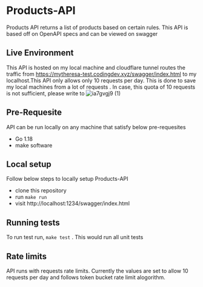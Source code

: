 # Products-API

Products API returns a list of products based on certain rules. This API is based off on OpenAPI specs and can be viewed on swagger

## Live Environment
This API is hosted on my local machine and  cloudflare tunnel routes the traffic from https://mytheresa-test.codingdev.xyz/swagger/index.html to my localhost.This API only allows only 10 requests per day. This is done to save my local machines from a lot of requests . In case, this quota of 10 requests is not sufficient, please write to ![ia7gvgj9 (1)](https://user-images.githubusercontent.com/4143476/169021982-177b203b-300b-4d9c-b54f-3610599c0c09.gif)


## Pre-Requesite

API can be run locally on any machine that satisfy below pre-requesites
- Go 1.18
- make software

## Local setup

Follow below steps to locally setup Products-API
- clone this repository
- run `make run`
- visit http://localhost:1234/swagger/index.html

## Running tests

To run test run, `make test` . This would run all unit tests 

## Rate limits

API runs with requests rate limits. Currently the values are set to allow 10 requests per day and follows token bucket rate limit alogorithm.

